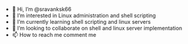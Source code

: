 - 👋 Hi, I’m @sravanksk66
- 👀 I’m interested in Linux administration and shell scripting
- 🌱 I’m currently learning shell scripting and linux servers 
- 💞️ I’m looking to collaborate on shell and linux server implementation
- 📫 How to reach me comment me

<!---
sravanksk66/sravanksk66 is a ✨ special ✨ repository because its `README.md` (this file) appears on your GitHub profile.
You can click the Preview link to take a look at your changes.
--->
